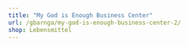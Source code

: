 ```yaml
---
title: "My God is Enough Business Center"
url: /gbarnga/my-god-is-enough-business-center-2/
shop: Lebensmittel
---
```

